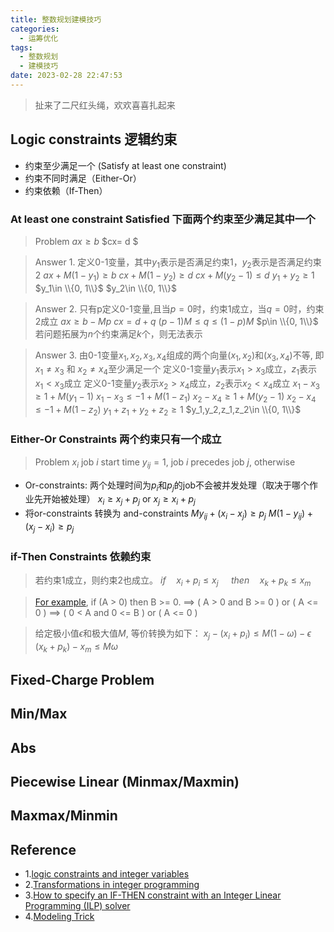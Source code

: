 ```yaml
---
title: 整数规划建模技巧
categories:
  - 运筹优化
tags:
  - 整数规划
  - 建模技巧
date: 2023-02-28 22:47:53
---
```

> 扯来了二尺红头绳，欢欢喜喜扎起来

## Logic constraints 逻辑约束

- 约束至少满足一个 (Satisfy at least one constraint)
- 约束不同时满足（Either-Or）
- 约束依赖（If-Then）

### At least one constraint Satisfied 下面两个约束至少满足其中一个

>Problem
> $ax\geq b$
> $cx= d $

>Answer 1. 定义0-1变量，其中$y_1$表示是否满足约束1，$y_2$表示是否满足约束2
$ax + M(1-y_{1}) \geq b$
$cx + M(1-y_{2}) \geq d$
$cx + M(y_{2}-1) \leq d$
$y_{1} + y_{2} \geq 1$
$y_1\in \\{0, 1\\}$
$y_2\in \\{0, 1\\}$

>Answer 2. 只有p定义0-1变量,且当$p=0$时，约束1成立，当$q=0$时，约束2成立
$ax \geq b - Mp$
$cx = d + q$
$(p-1)M \leq q \leq (1-p)M$
$p\in \\{0, 1\\}$
若问题拓展为$n$个约束满足$k$个，则无法表示

>Answer 3. 由0-1变量$x_1, x_2, x_3, x_4$组成的两个向量$(x_1, x_2)$和$(x_3,x_4)$不等, 即$x_1\neq x_3$ 和 $x_2\neq x_4$至少满足一个
定义0-1变量$y_1$表示$x_1>x_3$成立，$z_1$表示$x_1<x_3$成立
定义0-1变量$y_2$表示$x_2>x_4$成立，$z_2$表示$x_2<x_4$成立
$x_1 - x_3 \geq 1 + M(y_1-1)$
$x_1 - x_3 \leq -1 + M(1-z_1)$
$x_2 - x_4 \geq 1 + M(y_2-1)$
$x_2 - x_4 \leq -1 + M(1-z_2)$
$y_1+z_1+y_2+z_2\geq 1$
$y_1,y_2,z_1,z_2\in \\{0, 1\\}$

### Either-Or Constraints 两个约束只有一个成立

>Problem
$x_i$ job $i$ start time
$y_{ij}=1$, job $i$ precedes job $j$, otherwise
- Or-constraints: 两个处理时间为$p_i$和$p_j$的job不会被并发处理（取决于哪个作业先开始被处理）
$x_i \geq x_j + p_j$  or
$x_j \geq x_i + p_j$
- 将or-constraints 转换为 and-constraints
$My_{ij} + (x_i - x_j) \geq p_j$
$M(1-y_{ij}) + (x_j - x_i) \geq p_j$

### if-Then Constraints 依赖约束

>若约束1成立，则约束2也成立。
$if \quad x_i + p_i \leq x_j$  $\quad then \quad x_k + p_k \leq x_m$

>[For example](http://www.yzuda.org/Useful_Links/optimization/if-then-else-02.html), if (A > 0) then B >= 0.
==>  ( A > 0 and B >= 0 ) or ( A <= 0 )
==>   ( 0 < A and 0 <= B ) or ( A <= 0 )


>给定极小值$\epsilon$和极大值$M$, 等价转换为如下：
$x_j - (x_i+p_i) \leq M(1-\omega) - \epsilon$
$(x_k+p_k) -x_m \leq M\omega$

## Fixed-Charge Problem

## Min/Max

## Abs 

## Piecewise Linear (Minmax/Maxmin)

## Maxmax/Minmin

## Reference
- 1.[logic constraints and integer variables](https://laurentlessard.com/teaching/cs524/slides/20%20-%20logic%20constraints%20and%20integer%20variables.pdf)
- 2.[Transformations in integer programming](https://ocw.mit.edu/courses/15-053-optimization-methods-in-management-science-spring-2013/5b3af480d3aacc8c345c9e0ecfdd4ba4_MIT15_053S13_tut09.pdf)
- 3.[How to specify an IF-THEN constraint with an Integer Linear Programming (ILP) solver](http://www.yzuda.org/Useful_Links/optimization/if-then-else-02.html)
- 4.[Modeling Trick](https://assets.gurobi.com/pdfs/user-events/2017-frankfurt/Modeling-2.pdf)